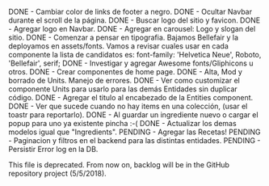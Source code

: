 DONE - Cambiar color de links de footer a negro.
DONE - Ocultar Navbar durante el scroll de la página.
DONE - Buscar logo del sitio y favicon.
DONE - Agregar logo en Navbar.
DONE - Agregar en carousel: Logo y slogan del sitio.
DONE - Comenzar a pensar en tipografia.
    Bajamos Bellefair y la deployamos en assets/fonts. Vamos a revisar cuales usar en cada componente la lista de candidatos es:
    font-family: 'Helvetica Neue', Roboto, 'Bellefair', serif;
DONE - Investigar y agregar Awesome fonts/Gliphicons u otros.
DONE - Crear componentes de home page.
DONE - Alta, Mod y borrado de Units. Manejo de errores. 
DONE - Ver como customizar el componente Units para usarlo para las demás Entidades sin duplicar código.
DONE - Agregar el titulo al encabezado de la Entities component.
DONE - Ver que sucede cuando no hay items en una colección, (usar el toastr para reportarlo).
DONE - Al guardar un ingrediente nuevo o cargar el popup para uno ya existente pincha :-(
DONE - Actualizar los demas modelos igual que "Ingredients".
PENDING - Agregar las Recetas!
PENDING - Paginacion y filtros en el backend para las distintas entidades.
PENDING - Persistir Error log en la DB.

This file is deprecated. From now on, backlog will be in the GitHub repository project (5/5/2018).